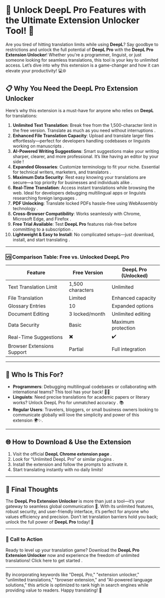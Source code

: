 # 🌟 Unlock DeepL Pro Features with the Ultimate Extension Unlocker Tool! 🚀

Are you tired of hitting translation limits while using **DeepL**? Say goodbye to restrictions and unlock the full potential of **DeepL Pro** with the **DeepL Pro Extension Unlocker**! Whether you're a programmer, linguist, or just someone looking for seamless translations, this tool is your key to unlimited access. Let’s dive into why this extension is a game-changer and how it can elevate your productivity! 💻🌐

## 📋  Why You Need the DeepL Pro Extension Unlocker  

Here’s why this extension is a must-have for anyone who relies on **DeepL** for translations:

1. **Unlimited Text Translation**: Break free from the 1,500-character limit in the free version. Translate as much as you need without interruptions .  
2. **Enhanced File Translation Capacity**: Upload and translate larger files effortlessly—perfect for developers handling codebases or linguists working on manuscripts .  
3. **AI-Powered Writing Suggestions**: Smart suggestions make your writing sharper, clearer, and more professional. It’s like having an editor by your side !  
4. **Expanded Glossaries**: Customize terminology to fit your niche. Essential for technical writers, marketers, and translators .  
5. **Maximum Data Security**: Rest easy knowing your translations are secure—a top priority for businesses and individuals alike .  
6. **Real-Time Translation**: Access instant translations while browsing the web. Ideal for developers debugging multilingual apps or linguists researching foreign languages .  
7. **PDF Unlocking**: Translate locked PDFs hassle-free using WebAssembly technology .  
8. **Cross-Browser Compatibility**: Works seamlessly with Chrome, Microsoft Edge, and Firefox .  
9. **Free Trial Available**: Test **DeepL Pro** features risk-free before committing to a subscription .  
10. **Lightweight & Easy to Install**: No complicated setups—just download, install, and start translating .  

---

### 🆚 Comparison Table: Free vs. Unlocked DeepL Pro  

| Feature                     | Free Version               | DeepL Pro (Unlocked)       |  
|-----------------------------|----------------------------|----------------------------|  
| Text Translation Limit      | 1,500 characters          | Unlimited                  |  
| File Translation            | Limited                   | Enhanced capacity          |  
| Glossary Entries            | 10                        | Expanded options           |  
| Document Editing            | 3 locked/month            | Unlimited editing          |  
| Data Security               | Basic                     | Maximum protection         |  
| Real-Time Suggestions       | ✖️                        | ✔️                         |  
| Browser Extensions Support  | Partial                   | Full integration           |  

---

## 🎯 Who Is This For?  

- **Programmers**: Debugging multilingual codebases or collaborating with international teams? This tool has your back! 🧑‍💻  
- **Linguists**: Need precise translations for academic papers or literary works? Unlock DeepL Pro for unmatched accuracy . 📚  
- **Regular Users**: Travelers, bloggers, or small business owners looking to communicate globally will love the simplicity and power of this extension 🌍✨.  

---

## 🌐 How to Download & Use the Extension  

1. Visit the official **DeepL Chrome extension page** .  
2. Look for “Unlimited DeepL Pro” or similar plugins .  
3. Install the extension and follow the prompts to activate it.  
4. Start translating instantly with no daily limits!  

---

## 🙌 Final Thoughts  

The **DeepL Pro Extension Unlocker** is more than just a tool—it’s your gateway to seamless global communication 🌟. With its unlimited features, robust security, and user-friendly interface, it’s perfect for anyone who values efficiency and precision. Don’t let translation barriers hold you back; unlock the full power of **DeepL Pro** today! 🚀  

---

### 📣 Call to Action  

Ready to level up your translation game? Download the **DeepL Pro Extension Unlocker** now and experience the freedom of unlimited translations! Click here to get started .  

---

By incorporating keywords like "DeepL Pro," "extension unlocker," "unlimited translations," "browser extension," and "AI-powered language solutions," this article is optimized to rank high in search engines while providing value to readers. Happy translating! 🌈
